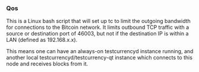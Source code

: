 ### Qos ###

This is a Linux bash script that will set up tc to limit the outgoing bandwidth for connections to the Bitcoin network. It limits outbound TCP traffic with a source or destination port of 46003, but not if the destination IP is within a LAN (defined as 192.168.x.x).

This means one can have an always-on testcurrencyd instance running, and another local testcurrencyd/testcurrency-qt instance which connects to this node and receives blocks from it.
